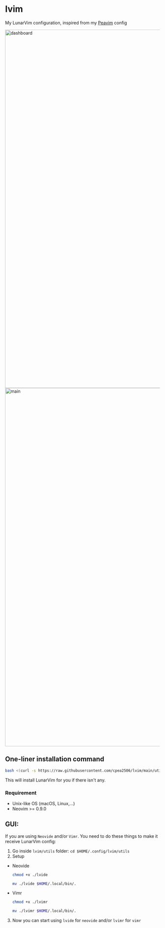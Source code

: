# lvim

My LunarVim configuration, inspired from my [Peavim](https://github.com/cpea2506/peavim) config

<img width="1162" alt="dashboard" src="https://user-images.githubusercontent.com/42694704/204636689-8b57aeb1-b091-4246-a0cb-1452b98054b5.png">
<img width="1162" alt="main" src="https://user-images.githubusercontent.com/42694704/204637373-81dc7077-d255-40de-b015-f4b856868d23.png">

## One-liner installation command

```bash
bash <(curl -s https://raw.githubusercontent.com/cpea2506/lvim/main/utils/install.sh)
```

This will install LunarVim for you if there isn't any.

### Requirement

- Unix-like OS (macOS, Linux,...)
- Neovim >= 0.9.0

## GUI:

If you are using `Neovide` and/or `Vimr`. You need to do these things to make it receive LunarVim config:

1. Go inside `lvim/utils` folder: `cd $HOME/.config/lvim/utils`
2. Setup

- Neovide

  ```bash
  chmod +x ./lvide

  mv ./lvide $HOME/.local/bin/.
  ```

- Vimr

  ```bash
  chmod +x ./lvimr

  mv ./lvimr $HOME/.local/bin/.
  ```

3. Now you can start using `lvide` for `neovide` and/or `lvimr` for `vimr`
